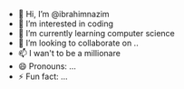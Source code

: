 - 👋 Hi, I’m @ibrahimnazim
- 👀 I’m interested in coding
- 🌱 I’m currently learning computer science
- 💞️ I’m looking to collaborate on ..
- 📫 I wan't to be a millionare
- 😄 Pronouns: ...
- ⚡ Fun fact: ...

<!---
ibrahimnazim/ibrahimnazim is a ✨ special ✨ repository because its `README.md` (this file) appears on your GitHub profile.
You can click the Preview link to take a look at your changes.
--->
